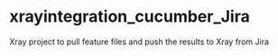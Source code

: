 # xrayintegration_cucumber_Jira
Xray project to pull feature files and push the results to Xray from Jira
